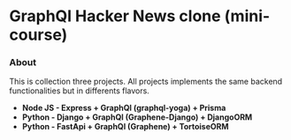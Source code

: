 # GraphQl Hacker News clone (mini-course)

### About
This is collection three projects. All projects implements the same backend functionalities but in differents flavors.

- **Node JS - Express + GraphQl (graphql-yoga) + Prisma**
- **Python - Django + GraphQl (Graphene-Django) + DjangoORM**
- **Python - FastApi + GraphQl (Graphene) + TortoiseORM**
